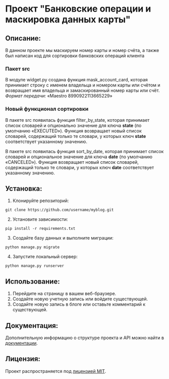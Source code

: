 # Проект "Банковские операции и маскировка данных карты"

## Описание:

В данном проекте мы маскируем номер карты и номер счёта, а также был написан код для сортировки банковских операций клиента


### Пакет src
В модуле widget.py создана функция mask_account_card, которая принимает строку с именем владельца и номером карты или счётом и возвращает имя владельца и замаскированный номер карты или счёт. 
*Формат передачи:* 
«Maestro 8990922113665229» 

### Новый функционал сортировки

В пакете src появилась функция filter_by_state, которая принимает список словарей и опционально значение для ключа **state** (по умолчанию «EXECUTED»). Функция возвращает новый список словарей, содержащий только те словари, у которых ключ **state** 
соответствует указанному значению.

В пакете src появилась функция sort_by_date, которая принимает список словарей и опциональное значение для ключа **date** (по умолчанию «CANCELED»). Функция возвращает новый список словарей, содержащий только те словари, у которых ключ **date**
соответствует указанному значению.

## Установка:

1. Клонируйте репозиторий:
```
git clone https://github.com/username/myblog.git
```

2. Установите зависимости:
```
pip install -r requirements.txt
```

3. Создайте базу данных и выполните миграции:
```
python manage.py migrate
```

4. Запустите локальный сервер:
```
python manage.py runserver
```
## Использование:

1. Перейдите на страницу в вашем веб-браузере.
2. Создайте новую учетную запись или войдите существующей.
3. Создайте новую запись в блоге или оставьте комментарий к существующей.

## Документация:

Дополнительную информацию о структуре проекта и API можно найти в [документации](docs/README.md).

## Лицензия:

Проект распространяется под [лицензией MIT](LICENSE).
